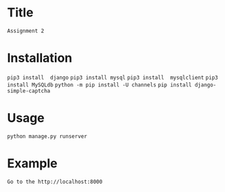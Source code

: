 # Title
```Assignment 2```

# Installation
```pip3 install  django```
```pip3 install mysql```
```pip3 install  mysqlclient```
```pip3 install MySQLdb```
```python -m pip install -U channels```
```pip install django-simple-captcha```

# Usage
```python manage.py runserver```

# Example
```Go to the http://localhost:8000```

